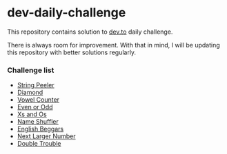 # dev-daily-challenge

This repository contains solution to [dev.to](https://dev.to) daily challenge.

There is always room for improvement. With that in mind, I will be updating this repository with better solutions regularly.

### Challenge list

- [String Peeler](https://dev.to/thepracticaldev/daily-challenge-1-string-peeler-4nep) 
- [Diamond](https://dev.to/thepracticaldev/daily-challenge-2-string-diamond-21n2)
- [Vowel Counter](https://dev.to/thepracticaldev/daily-challenge-3-vowel-counter-34ni)
- [Even or Odd](https://dev.to/thepracticaldev/daily-challenge-81-even-or-odd-e5c)
- [Xs and Os](https://dev.to/thepracticaldev/daily-challenge-29-xs-and-os-12mj)
- [Name Shuffler](https://dev.to/thepracticaldev/daily-challenge-37-name-swap-4hg5)
- [English Beggars](https://dev.to/thepracticaldev/daily-challenge-82-english-beggars-om9)
- [Next Larger Number](https://dev.to/thepracticaldev/daily-challenge-12-next-larger-number-3f3o)
- [Double Trouble](https://dev.to/thepracticaldev/daily-challenge-17-double-trouble-1ee6)
